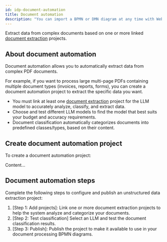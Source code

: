 ```yaml
---
id: idp-document-automation
title: Document automation
description: "You can import a BPMN or DMN diagram at any time with Web Modeler."
---
```


Extract data from complex documents based on one or more linked [document extraction](idp-document-extraction.md) projects.

## About document automation

Document automation allows you to automatically extract data from complex PDF documents.

For example, if you want to process large multi-page PDFs containing multiple document types (invoices, reports, forms), you can create a document automation project to extract the specific data you want.

- You must link at least one [document extraction](idp-document-extraction.md) project for the LLM model to accurately analyze, classify, and extract data.
- Choose and test different LLM models to find the model that best suits your budget and accuracy requirements.
- Document classification automatically categorizes documents into predefined classes/types, based on their content.

## Create document automation project

To create a document automation project:

Content...

## Document automation steps

Complete the following steps to configure and publish an unstructured data extraction project:

1. [Step 1: Add projects]: Link one or more document extraction projects to help the system analyze and categorize your documents.
1. [Step 2: Test classification] Select an LLM and test the document classification results.
1. [Step 3: Publish]: Publish the project to make it available to use in your document processing BPMN diagrams.
